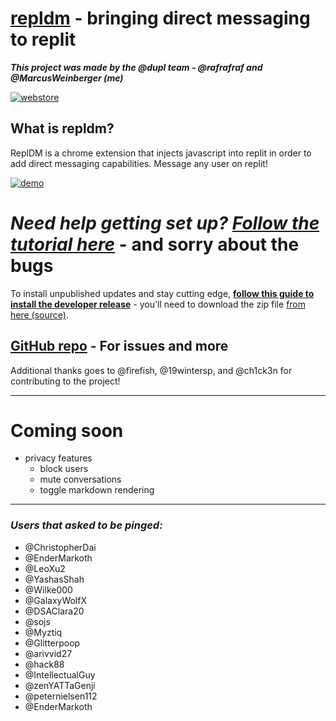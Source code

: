 [repldm](https://chrome.google.com/webstore/detail/repldm/keafnbglbpeinfldadjibfibkaklhceg) - bringing direct messaging to replit
============================================

***This project was made by the @dupl team - @rafrafraf and @MarcusWeinberger (me)***

[![webstore](https://storage.googleapis.com/chrome-gcs-uploader.appspot.com/image/WlD8wC6g8khYWPJUsQceQkhXSlv1/UV4C4ybeBTsZt43U4xis.png)](https://chrome.google.com/webstore/detail/repldm/keafnbglbpeinfldadjibfibkaklhceg)

## What is repldm?

ReplDM is a chrome extension that injects javascript into replit in order to add direct messaging capabilities. Message any user on replit!

[![demo](https://i.imgur.com/2JTpahS.gif)](https://i.imgur.com/2JTpahS.gif)

# ***Need help getting set up? [Follow the tutorial here](https://notes.marcusj.tech/link/repldm)*** - and sorry about the bugs

To install unpublished updates and stay cutting edge, [**follow this guide to install the developer release**](https://www.cnet.com/how-to/how-to-install-chrome-extensions-manually/) - you'll need to download the zip file [from here (source)](https://github.com/AgeOfMarcus/repl-dm-chrome/archive/master.zip).

## [GitHub repo](https://github.com/AgeOfMarcus/repl-dm-chrome) - For issues and more

Additional thanks goes to @firefish, @19wintersp, and @ch1ck3n for contributing to the project!

---

# Coming soon

* privacy features
    - block users
    - mute conversations
    - toggle markdown rendering

---

### *Users that asked to be pinged:*

* @ChristopherDai
* @EnderMarkoth
* @LeoXu2
* @YashasShah
* @Wilke000
* @GalaxyWolfX
* @DSAClara20
* @sojs
* @Myztiq
* @Glitterpoop
* @arivvid27
* @hack88
* @IntellectualGuy
* @zenYATTaGenji
* @peternielsen112
* @EnderMarkoth